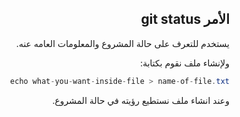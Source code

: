 <div dir = "rtl">


## الأمر git status

 يستخدم للتعرف على حالة المشروع والمعلومات العامه عنه.

ولإنشاء ملف نقوم بكتابة:
```c#
echo what-you-want-inside-file > name-of-file.txt
```
وعند انشاء ملف نستطيع رؤيته في حالة المشروع.

</div>
